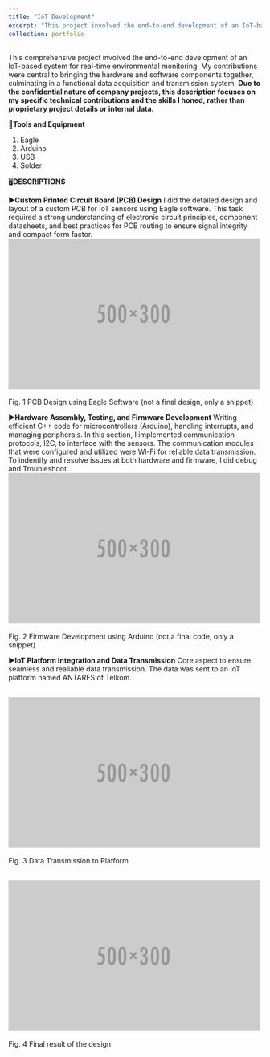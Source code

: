 ```yaml
---
title: "IoT Development"
excerpt: "This project involved the end-to-end development of an IoT-based system for real-time temperature and humidity monitoring, executed during my Researcher Internship at PT. Telekomunikasi Indonesia. **Given the confidential nature of company projects, this description provides a general overview of my role and the skills I acquired, without revealing sensitive proprietary details**. <br/><img src='/images/500x300.png'>"
collection: portfolio
---
```


This comprehensive project involved the end-to-end development of an IoT-based system for real-time environmental monitoring. My contributions were central to bringing the hardware and software components together, culminating in a functional data acquisition and transmission system. **Due to the confidential nature of company projects, this description focuses on my specific technical contributions and the skills I honed, rather than proprietary project details or internal data.**

🧰**Tools and Equipment**
1. Eagle
2. Arduino
3. USB
4. Solder

🖥️**DESCRIPTIONS**

▶️**Custom Printed Circuit Board (PCB) Design**
I did the detailed design and layout of a custom PCB for IoT sensors using Eagle software. This task required a strong understanding of electronic circuit principles, component datasheets, and best practices for PCB routing to ensure signal integrity and compact form factor. 
<br/><img src='/images/500x300.png'>

Fig. 1 PCB Design using Eagle Software (not a final design, only a snippet)

▶️**Hardware Assembly, Testing, and Firmware Development**
Writing efficient C++ code for microcontrollers (Arduino), handling interrupts, and managing peripherals. In this section, I implemented communication protocols, I2C, to interface with the sensors. The communication modules that were configured and utilized were Wi-Fi for reliable data transmission. To indentify and resolve issues at both hardware and firmware, I did debug and Troubleshoot. 
<br/><img src='/images/500x300.png'>

Fig. 2 Firmware Development using Arduino (not a final code, only a snippet)

▶️**IoT Platform Integration and Data Transmission**
Core aspect to ensure seamless and realiable data transmission. The data was sent to an IoT platform named ANTARES of Telkom. 

<br/><img src='/images/500x300.png'>

Fig. 3 Data Transmission to Platform 

<br/><img src='/images/500x300.png'>

Fig. 4 Final result of the design




